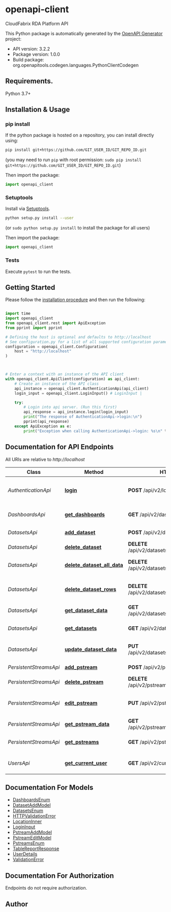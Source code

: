 # openapi-client
CloudFabrix RDA Platform API

This Python package is automatically generated by the [OpenAPI Generator](https://openapi-generator.tech) project:

- API version: 3.2.2
- Package version: 1.0.0
- Build package: org.openapitools.codegen.languages.PythonClientCodegen

## Requirements.

Python 3.7+

## Installation & Usage
### pip install

If the python package is hosted on a repository, you can install directly using:

```sh
pip install git+https://github.com/GIT_USER_ID/GIT_REPO_ID.git
```
(you may need to run `pip` with root permission: `sudo pip install git+https://github.com/GIT_USER_ID/GIT_REPO_ID.git`)

Then import the package:
```python
import openapi_client
```

### Setuptools

Install via [Setuptools](http://pypi.python.org/pypi/setuptools).

```sh
python setup.py install --user
```
(or `sudo python setup.py install` to install the package for all users)

Then import the package:
```python
import openapi_client
```

### Tests

Execute `pytest` to run the tests.

## Getting Started

Please follow the [installation procedure](#installation--usage) and then run the following:

```python

import time
import openapi_client
from openapi_client.rest import ApiException
from pprint import pprint

# Defining the host is optional and defaults to http://localhost
# See configuration.py for a list of all supported configuration parameters.
configuration = openapi_client.Configuration(
    host = "http://localhost"
)



# Enter a context with an instance of the API client
with openapi_client.ApiClient(configuration) as api_client:
    # Create an instance of the API class
    api_instance = openapi_client.AuthenticationApi(api_client)
    login_input = openapi_client.LoginInput() # LoginInput | 

    try:
        # Login into api server. (Run this first)
        api_response = api_instance.login(login_input)
        print("The response of AuthenticationApi->login:\n")
        pprint(api_response)
    except ApiException as e:
        print("Exception when calling AuthenticationApi->login: %s\n" % e)

```

## Documentation for API Endpoints

All URIs are relative to *http://localhost*

Class | Method | HTTP request | Description
------------ | ------------- | ------------- | -------------
*AuthenticationApi* | [**login**](docs/AuthenticationApi.md#login) | **POST** /api/v2/login | Login into api server. (Run this first)
*DashboardsApi* | [**get_dashboards**](docs/DashboardsApi.md#get_dashboards) | **GET** /api/v2/dashboards | Fetch meta data for dashboards
*DatasetsApi* | [**add_dataset**](docs/DatasetsApi.md#add_dataset) | **POST** /api/v2/datasets | Add a dataset
*DatasetsApi* | [**delete_dataset**](docs/DatasetsApi.md#delete_dataset) | **DELETE** /api/v2/datasets/dataset/{name} | Delete a dataset
*DatasetsApi* | [**delete_dataset_all_data**](docs/DatasetsApi.md#delete_dataset_all_data) | **DELETE** /api/v2/datasets/dataset/{name}/data/all | Delete enitre data of a dataset
*DatasetsApi* | [**delete_dataset_rows**](docs/DatasetsApi.md#delete_dataset_rows) | **DELETE** /api/v2/datasets/dataset/{name}/data | Delete matching dataset rows
*DatasetsApi* | [**get_dataset_data**](docs/DatasetsApi.md#get_dataset_data) | **GET** /api/v2/datasets/dataset/{name}/data | Get data of a dataset
*DatasetsApi* | [**get_datasets**](docs/DatasetsApi.md#get_datasets) | **GET** /api/v2/datasets | Fetch meta data about datasets
*DatasetsApi* | [**update_dataset_data**](docs/DatasetsApi.md#update_dataset_data) | **PUT** /api/v2/datasets/dataset/{name}/data | Update rows of a dataset
*PersistentStreamsApi* | [**add_pstream**](docs/PersistentStreamsApi.md#add_pstream) | **POST** /api/v2/pstreams | Add a pstream
*PersistentStreamsApi* | [**delete_pstream**](docs/PersistentStreamsApi.md#delete_pstream) | **DELETE** /api/v2/pstreams/pstream/{name} | Delete a pstream.
*PersistentStreamsApi* | [**edit_pstream**](docs/PersistentStreamsApi.md#edit_pstream) | **PUT** /api/v2/pstreams/pstream/{name} | Edit attributes of a pstream
*PersistentStreamsApi* | [**get_pstream_data**](docs/PersistentStreamsApi.md#get_pstream_data) | **GET** /api/v2/pstreams/pstream/{name}/data | Get data of a pstream
*PersistentStreamsApi* | [**get_pstreams**](docs/PersistentStreamsApi.md#get_pstreams) | **GET** /api/v2/pstreams | Fetch meta data about pstreams
*UsersApi* | [**get_current_user**](docs/UsersApi.md#get_current_user) | **GET** /api/v2/current_user | Get current logged in user details


## Documentation For Models

 - [DashboardsEnum](docs/DashboardsEnum.md)
 - [DatasetAddModel](docs/DatasetAddModel.md)
 - [DatasetsEnum](docs/DatasetsEnum.md)
 - [HTTPValidationError](docs/HTTPValidationError.md)
 - [LocationInner](docs/LocationInner.md)
 - [LoginInput](docs/LoginInput.md)
 - [PstreamAddModel](docs/PstreamAddModel.md)
 - [PstreamEditModel](docs/PstreamEditModel.md)
 - [PstreamsEnum](docs/PstreamsEnum.md)
 - [TableReportResponse](docs/TableReportResponse.md)
 - [UserDetails](docs/UserDetails.md)
 - [ValidationError](docs/ValidationError.md)


<a id="documentation-for-authorization"></a>
## Documentation For Authorization

Endpoints do not require authorization.


## Author




